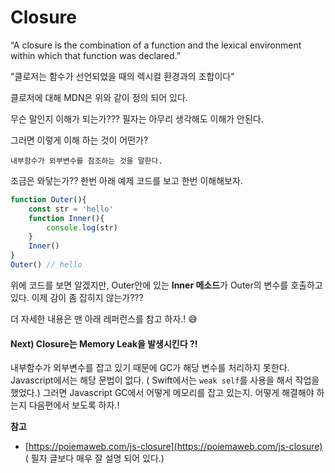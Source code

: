 # Closure



“A closure is the combination of a function and the lexical environment within which that function was declared.”

"클로저는 함수가 선언되었을 때의 렉시컬 환경과의 조합이다"

클로저에 대해 MDN은 위와 같이 정의 되어 있다.

무슨 말인지 이해가 되는가??? 필자는 아무리 생각해도 이해가 안된다.

그러면 이렇게 이해 하는 것이 어떤가?

`내부함수가 외부변수를 참조하는 것을 말한다.`

조금은 와닿는가?? 한번 아래 예제 코드를 보고 한번 이해해보자.

```typescript
function Outer(){
    const str = 'hello'
    function Inner(){
        console.log(str)
    }
    Inner()
}
Outer() // hello
```

위에 코드를 보면 알겠지만, Outer안에 있는 **Inner 메소드**가 Outer의 변수를 호출하고 있다. 이제 감이 좀 잡히지 않는가???

더 자세한 내용은 맨 아래 레퍼런스를 참고 하자.! 😅

#### Next\) Closure는 Memory Leak을 발생시킨다 ?!

내부함수가 외부변수를 잡고 있기 때문에 GC가 해당 변수를 처리하지 못한다. Javascript에서는 해당 문법이 없다. \( Swift에서는 `weak self`를 사용을 해서 작업을 했었다.\) 그러면 Javascript GC에서 어떻게 메모리를 잡고 있는지. 어떻게 해결해야 하는지 다음편에서 보도록 하자.!

**참고**

* [https://poiemaweb.com/js-closure](https://poiemaweb.com/js-closure) \( 필자 글보다 매우 잘 설명 되어 있다.\)

